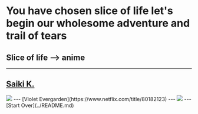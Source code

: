 # You have chosen slice of life let's begin our wholesome adventure and trail of tears
## Slice of life --> anime
---
[Saiki K.](https://www.netflix.com/title/80117781)
---
<img src="https://upload.wikimedia.org/wikipedia/en/thumb/8/82/First_volume_of_Saiki_Kusuo_no_Psi-nan.jpg/220px-First_volume_of_Saiki_Kusuo_no_Psi-nan.jpg">
---
[Violet Evergarden](https://www.netflix.com/title/80182123)
---
<img src="https://m.media-amazon.com/images/M/MV5BZmUzMThjOTItZGY4ZS00ODcwLTliNTMtYjVkM2JmY2QxNmRhXkEyXkFqcGdeQXVyMzgxODM4NjM@._V1_QL75_UY281_CR1,0,190,281_.jpg">
---
[Start Over](../README.md)